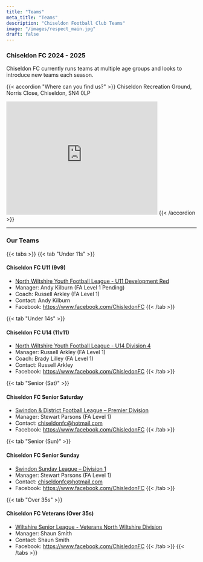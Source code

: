 ```yaml
---
title: "Teams"
meta_title: "Teams"
description: "Chiseldon Football Club Teams"
image: "/images/respect_main.jpg"
draft: false
---
```


### Chiseldon FC 2024 - 2025

Chiseldon FC currently runs teams at multiple age groups and looks to introduce new teams each season.

{{< accordion "Where can you find us?" >}}
Chiseldon Recreation Ground,
Norris Close,
Chiseldon,
SN4 0LP

<iframe src="https://www.google.com/maps/embed?pb=!1m12!1m8!1m3!1d4965.81510866068!2d-1.736569!3d51.514912!3m2!1i1024!2i768!4f13.1!2m1!1sRecreation%20Hall!5e0!3m2!1sen!2suk!4v1727193710019!5m2!1sen!2suk" width="400" height="300" style="border:0;" allowfullscreen="" loading="lazy" referrerpolicy="no-referrer-when-downgrade"></iframe>
{{< /accordion >}}

---

### Our Teams

{{< tabs >}}
{{< tab "Under 11s" >}}

#### Chiseldon FC U11 (9v9)
- [North Wiltshire Youth Football League - U11 Development Red](https://fulltime.thefa.com/index.html?selectedSeason=801454154&selectedFixtureGroupAgeGroup=0&selectedDivision=632069669&selectedCompetition=0)
- Manager: Andy Kilburn (FA Level 1 Pending)
- Coach: Russell Arkley (FA Level 1)
- Contact: Andy Kilburn
- Facebook: https://www.facebook.com/ChisledonFC
{{< /tab >}}

{{< tab "Under 14s" >}}

#### Chiseldon FC U14 (11v11)
- [North Wiltshire Youth Football League - U14 Division 4](https://fulltime.thefa.com/index.html?selectedSeason=801454154&selectedFixtureGroupAgeGroup=0&selectedDivision=816154815&selectedCompetition=0)
- Manager: Russell Arkley (FA Level 1)
- Coach: Brady Lilley (FA Level 1)
- Contact: Russell Arkley
- Facebook: https://www.facebook.com/ChisledonFC
{{< /tab >}}

{{< tab "Senior (Sat)" >}}
#### Chiseldon FC Senior Saturday
- [Swindon & District Football League – Premier Division](https://fulltime.thefa.com/index.html?league=2799344)
- Manager: Stewart Parsons (FA Level 1)
- Contact: chiseldonfc@hotmail.com
- Facebook: https://www.facebook.com/ChisledonFC
{{< /tab >}}

{{< tab "Senior (Sun)" >}}
#### Chiseldon FC Senior Sunday
- [Swindon Sunday League – Division 1](https://fulltime.thefa.com/index.html?league=4736749)
- Manager: Stewart Parsons (FA Level 1)
- Contact: chiseldonfc@hotmail.com
- Facebook: https://www.facebook.com/ChisledonFC
{{< /tab >}}

{{< tab "Over 35s" >}}
#### Chiseldon FC Veterans (Over 35s)
- [Wiltshire Senior League - Veterans North Wiltshire Division](https://www.wiltshireseniorleague.co.uk/veterans-north)
- Manager: Shaun Smith
- Contact: Shaun Smith
- Facebook: https://www.facebook.com/ChisledonFC
{{< /tab >}}
{{< /tabs >}}